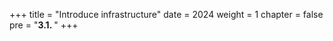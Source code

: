 +++
title = "Introduce infrastructure"
date = 2024
weight = 1
chapter = false
pre = "<b>3.1. </b>"
+++

